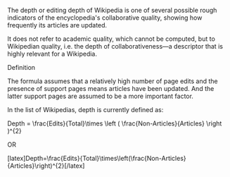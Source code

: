 The depth or editing depth of Wikipedia is one of several possible rough indicators of the encyclopedia's collaborative quality, showing how frequently its articles are updated.

It does not refer to academic quality, which cannot be computed, but to Wikipedian quality, i.e. the depth of collaborativeness—a descriptor that is highly relevant for a Wikipedia. 

Definition

The formula assumes that a relatively high number of page edits and the presence of support pages means articles have been updated. And the latter support pages are assumed to be a more important factor. 

In the list of Wikipedias, depth is currently defined as: 

Depth = \frac{Edits}{Total}\times \left ( \frac{Non-Articles}{Articles} \right )^{2}

OR

[latex]Depth=\frac{Edits}{Total}\times\left(\frac{Non-Articles}{Articles}\right)^{2}[/latex]

